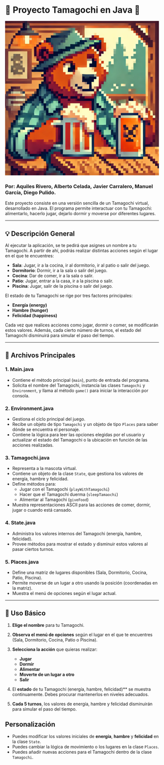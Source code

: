 # :star2: Proyecto Tamagochi en Java :star2:

![Texto alternativo](oso.webp)

### Por: Aquiles Rivero, Alberto Celada, Javier Carralero, Manuel García, Diego Pulido.

Este proyecto consiste en una versión sencilla de un Tamagochi virtual, desarrollado en Java. El programa permite interactuar con tu Tamagochi: alimentarlo, hacerlo jugar, dejarlo dormir y moverse por diferentes lugares.


---

## :bulb: Descripción General

Al ejecutar la aplicación, se te pedirá que asignes un nombre a tu Tamagochi. A partir de ahí, podrás realizar distintas acciones según el lugar en el que te encuentres:

- **Sala**: Jugar, ir a la cocina, ir al dormitorio, ir al patio o salir del juego.
- **Dormitorio**: Dormir, ir a la sala o salir del juego.
- **Cocina**: Dar de comer, ir a la sala o salir.
- **Patio**: Jugar, entrar a la casa, ir a la piscina o salir.
- **Piscina**: Jugar, salir de la piscina o salir del juego.

El estado de tu Tamagochi se rige por tres factores principales:

- **Energía (energy)**
- **Hambre (hunger)**
- **Felicidad (happiness)**

Cada vez que realices acciones como jugar, dormir o comer, se modificarán estos valores. Además, cada cierto número de turnos, el estado del Tamagochi disminuirá para simular el paso del tiempo.

---

## :file_folder: Archivos Principales

### 1. Main.java
- Contiene el método principal (`main`), punto de entrada del programa.
- Solicita el nombre del Tamagochi, instancia las clases `Tamagochi` y `Environment`, y llama al método `game()` para iniciar la interacción por consola.

### 2. Environment.java
- Gestiona el ciclo principal del juego.
- Recibe un objeto de tipo `Tamagochi` y un objeto de tipo `Places` para saber dónde se encuentra el personaje.
- Contiene la lógica para leer las opciones elegidas por el usuario y actualizar el estado del Tamagochi o la ubicación en función de las acciones realizadas.

### 3. Tamagochi.java
- Representa a la mascota virtual.  
- Contiene un objeto de la clase `State`, que gestiona los valores de energía, hambre y felicidad.
- Define métodos para:
  - Jugar con el Tamagochi (`playWithTamagochi`)
  - Hacer que el Tamagochi duerma (`sleepTamaochi`)
  - Alimentar al Tamagochi (`giveFood`)
- Muestra representaciones ASCII para las acciones de comer, dormir, jugar o cuando está cansado.

### 4. State.java
- Administra los valores internos del Tamagochi (energía, hambre, felicidad).
- Provee métodos para mostrar el estado y disminuir estos valores al pasar ciertos turnos.

### 5. Places.java
- Define una matriz de lugares disponibles (Sala, Dormitorio, Cocina, Patio, Piscina).
- Permite moverse de un lugar a otro usando la posición (coordenadas en la matriz).
- Muestra el menú de opciones según el lugar actual.

---

## :wrench: Uso Básico

1. **Elige el nombre** para tu Tamagochi.  
2. **Observa el menú de opciones** según el lugar en el que te encuentres (Sala, Dormitorio, Cocina, Patio o Piscina).  
3. **Selecciona la acción** que quieras realizar:
   - **Jugar**  
   - **Dormir**  
   - **Alimentar**  
   - **Moverte de un lugar a otro**  
   - **Salir**  

4. El **estado** de tu Tamagochi (energía, hambre, felicidad)** se muestra continuamente. Debes procurar mantenerlos en niveles adecuados.  
5. **Cada 5 turnos**, los valores de energía, hambre y felicidad disminuirán para simular el paso del tiempo.

## Personalización

- Puedes modificar los valores iniciales de **energía**, **hambre** y **felicidad** en la clase `State`.  
- Puedes cambiar la lógica de movimiento o los lugares en la clase `Places`.  
- Puedes añadir nuevas acciones para el Tamagochi dentro de la clase `Tamagochi`.  

